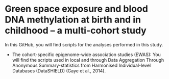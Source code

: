 # Green space exposure and blood DNA methylation at birth and in childhood – a multi-cohort study

In this GitHub, you will find scripts for the analyses performed in this study. 


- The cohort-specific epigenome-wide association studies (EWAS):  You will find the scripts used in local and through Data Aggregation Through Anonymous Summary-statistics from Harmonised Individual-level Databases (DataSHIELD) (Gaye et al., 2014). 
